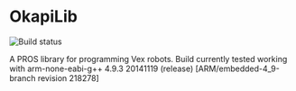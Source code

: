 # OkapiLib

![Build status](https://travis-ci.org/OkapiLib/OkapiLib.svg?branch=master)

A PROS library for programming Vex robots. Build currently tested working with arm-none-eabi-g++ 4.9.3 20141119 (release) [ARM/embedded-4_9-branch revision 218278]
